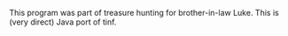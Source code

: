 This program was part of treasure hunting for brother-in-law Luke.
This is (very direct) Java port of tinf.
